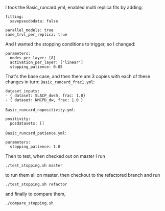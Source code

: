 I took the Basic_runcard.yml, enabled multi replica fits by adding:
```
fitting:
  savepseudodata: false

parallel_models: true
same_trvl_per_replica: true
```

And I wanted the stopping conditions to trigger, so I changed:
```
parameters:
  nodes_per_layer: [8]
  activation_per_layer: ['linear']
  stopping_patience: 0.05
```

That's the base case, and then there are 3 copies with each of these changes in turn:
`Basic_runcard_frac1.yml`:
```
dataset_inputs:
- { dataset: SLACP_dwsh, frac: 1.0}
- { dataset: NMCPD_dw, frac: 1.0 }
```

`Basic_runcard_nopositivity.yml`:
```
positivity:
  posdatasets: []
```

`Basic_runcard_patience.yml`:
```
parameters:
  stopping_patience: 1.0
```


Then to test, when checked out on master I run
```
./test_stopping.sh master
```
to run them all on master, then checkout to the refactored branch and run
```
./test_stopping.sh refactor
```
and finally to compare them,
```
./compare_stopping.sh
```
